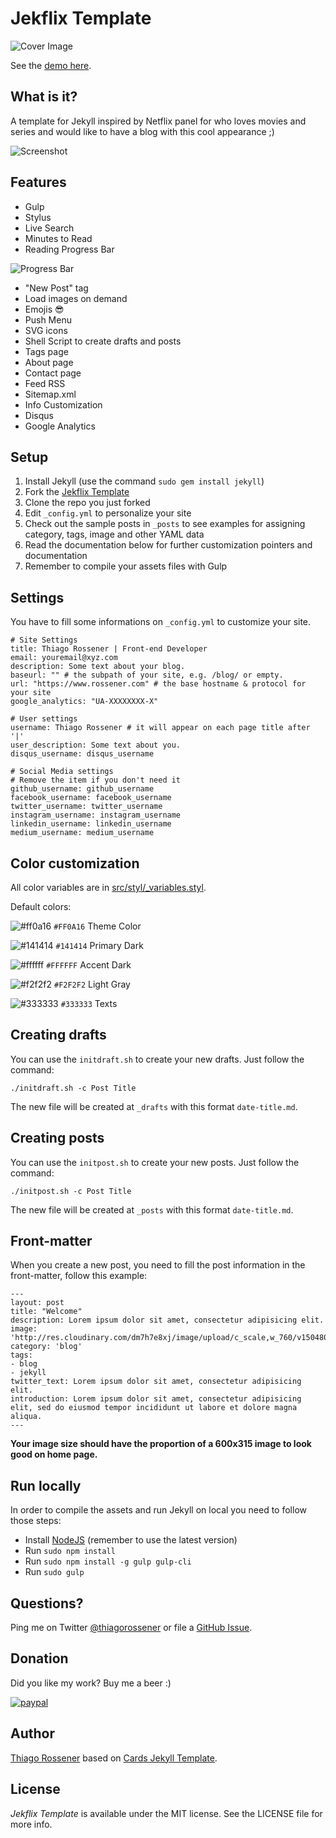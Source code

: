 # Jekflix Template
![Cover Image](http://res.cloudinary.com/brainiqslab/image/upload/c_scale,w_300/v1516814692/lug-bg-logo2_kpxcor.png)

See the [demo here](https://www.rossener.com/jekflix-template).

## What is it?

A template for Jekyll inspired by Netflix panel for who loves movies and series and would like to have a blog with this cool appearance ;)

![Screenshot](http://res.cloudinary.com/brainiqslab/image/upload/v1524335664/Screen_Shot_2018-04-21_at_6.33.43_PM_tbdzyl.png)

## Features

- Gulp
- Stylus
- Live Search
- Minutes to Read
- Reading Progress Bar
 
 ![Progress Bar](http://res.cloudinary.com/dm7h7e8xj/image/upload/v1505357769/jekflix-progress-bar_he7gqf.jpg)
- "New Post" tag
- Load images on demand
- Emojis 😎
- Push Menu
- SVG icons
- Shell Script to create drafts and posts
- Tags page
- About page
- Contact page
- Feed RSS
- Sitemap.xml
- Info Customization
- Disqus
- Google Analytics

## Setup

1. Install Jekyll (use the command `sudo gem install jekyll`)
1. Fork the [Jekflix Template](https://github.com/thiagorossener/jekflix-template/fork)
1. Clone the repo you just forked
1. Edit `_config.yml` to personalize your site
1. Check out the sample posts in `_posts` to see examples for assigning category, tags, image and other YAML data
1. Read the documentation below for further customization pointers and documentation
1. Remember to compile your assets files with Gulp


## Settings

You have to fill some informations on `_config.yml` to customize your site.

```
# Site Settings
title: Thiago Rossener | Front-end Developer
email: youremail@xyz.com
description: Some text about your blog.
baseurl: "" # the subpath of your site, e.g. /blog/ or empty.
url: "https://www.rossener.com" # the base hostname & protocol for your site
google_analytics: "UA-XXXXXXXX-X"

# User settings
username: Thiago Rossener # it will appear on each page title after '|'
user_description: Some text about you.
disqus_username: disqus_username

# Social Media settings
# Remove the item if you don't need it
github_username: github_username
facebook_username: facebook_username
twitter_username: twitter_username
instagram_username: instagram_username
linkedin_username: linkedin_username
medium_username: medium_username
```

## Color customization

All color variables are in [src/styl/_variables.styl](src/styl/_variables.styl).

Default colors:

![#ff0a16](https://placehold.it/15/ff0a16/000000?text=+) `#FF0A16` Theme Color

![#141414](https://placehold.it/15/141414/000000?text=+) `#141414` Primary Dark

![#ffffff](https://placehold.it/15/ffffff/000000?text=+) `#FFFFFF` Accent Dark

![#f2f2f2](https://placehold.it/15/f2f2f2/000000?text=+) `#F2F2F2` Light Gray

![#333333](https://placehold.it/15/333333/000000?text=+) `#333333` Texts

## Creating drafts

You can use the `initdraft.sh` to create your new drafts. Just follow the command:

```
./initdraft.sh -c Post Title
```

The new file will be created at `_drafts` with this format `date-title.md`.

## Creating posts

You can use the `initpost.sh` to create your new posts. Just follow the command:

```
./initpost.sh -c Post Title
```

The new file will be created at `_posts` with this format `date-title.md`.

## Front-matter 

When you create a new post, you need to fill the post information in the front-matter, follow this example:

```
---
layout: post
title: "Welcome"
description: Lorem ipsum dolor sit amet, consectetur adipisicing elit.
image: 'http://res.cloudinary.com/dm7h7e8xj/image/upload/c_scale,w_760/v1504807239/morpheus_xdzgg1.jpg'
category: 'blog'
tags:
- blog
- jekyll
twitter_text: Lorem ipsum dolor sit amet, consectetur adipisicing elit.
introduction: Lorem ipsum dolor sit amet, consectetur adipisicing elit, sed do eiusmod tempor incididunt ut labore et dolore magna aliqua.
---
```

**Your image size should have the proportion of a 600x315 image to look good on home page.**

## Run locally

In order to compile the assets and run Jekyll on local you need to follow those steps:

- Install [NodeJS](https://nodejs.org/) (remember to use the latest version)
- Run `sudo npm install`
- Run `sudo npm install -g gulp gulp-cli`
- Run `sudo gulp`

## Questions?

Ping me on Twitter [@thiagorossener](https://twitter.com/thiagorossener) or file a [GitHub Issue](https://github.com/thiagorossener/jekflix-template/issues/new).

## Donation

Did you like my work? Buy me a beer :)

[![paypal](https://www.paypalobjects.com/en_US/i/btn/btn_donateCC_LG.gif)](https://www.paypal.com/cgi-bin/webscr?cmd=_donations&business=YT3BC53XLMJ96&lc=GB&item_name=Thiago%20Rossener%20Nogueira&item_number=DON1212&no_note=0&cn=Adicionar%20instru%c3%a7%c3%b5es%20especiais%20para%20o%20vendedor%3a&no_shipping=2&currency_code=USD&bn=PP%2dDonationsBF%3abtn_donateCC_LG%2egif%3aNonHosted)

## Author

[Thiago Rossener](https://www.rossener.com/) based on [Cards Jekyll Template](https://github.com/willianjusten/cards-jekyll-template).

## License

*Jekflix Template* is available under the MIT license. See the LICENSE file for more info.
